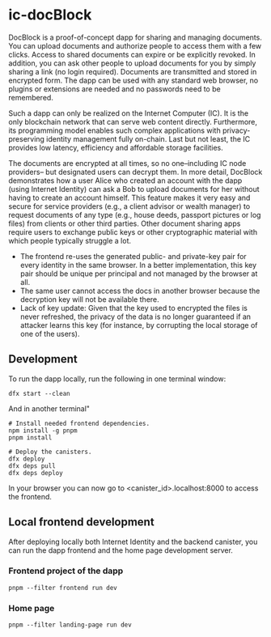 # ic-docBlock

DocBlock is a proof-of-concept dapp for sharing and managing documents. You can upload documents and authorize people to access them with a few clicks. Access to shared documents can expire or be explicitly revoked. In addition, you can ask other people to upload documents for you by simply sharing a link (no login required). Documents are transmitted and stored in encrypted form. The dapp can be used with any standard web browser, no plugins or extensions are needed and no passwords need to be remembered.

Such a dapp can only be realized on the Internet Computer (IC). It is the only blockchain network that can serve web content directly. Furthermore, its programming model enables such complex applications with privacy-preserving identity management fully on-chain. Last but not least, the IC provides low latency, efficiency and affordable storage facilities.

The documents are encrypted at all times, so no one–including IC node providers– but designated users can decrypt them.
In more detail, DocBlock demonstrates how a user Alice who created an account with the dapp (using Internet Identity) can ask a Bob to upload documents for her without having to create an account himself.
This feature makes it very easy and secure for service providers (e.g., a client advisor or wealth manager) to request documents of any type (e.g., house deeds, passport pictures or log files) from clients or other third parties.
Other document sharing apps require users to exchange public keys or other cryptographic material with which people typically struggle a lot.




- The frontend re-uses the generated public- and private-key pair for every identity in the same browser. In a better implementation, this key pair should be unique per principal and not managed by the browser at all.
- The same user cannot access the docs in another browser because the decryption key will not be available there.
- Lack of key update: Given that the key used to encrypted the files is never refreshed, the privacy of the data is no longer guaranteed if an attacker learns this key (for instance, by corrupting the local storage of one of the users).



## Development

To run the dapp locally, run the following in one terminal window:

```
dfx start --clean
```

And in another terminal"

```
# Install needed frontend dependencies.
npm install -g pnpm
pnpm install

# Deploy the canisters.
dfx deploy
dfx deps pull
dfx deps deploy
```

In your browser you can now go to <canister_id>.localhost:8000 to access the frontend.



## Local frontend development

After deploying locally both Internet Identity and the backend canister, you can run the dapp frontend and the home page development server.

### Frontend project of the dapp

```
pnpm --filter frontend run dev
```

### Home page

```
pnpm --filter landing-page run dev
```
